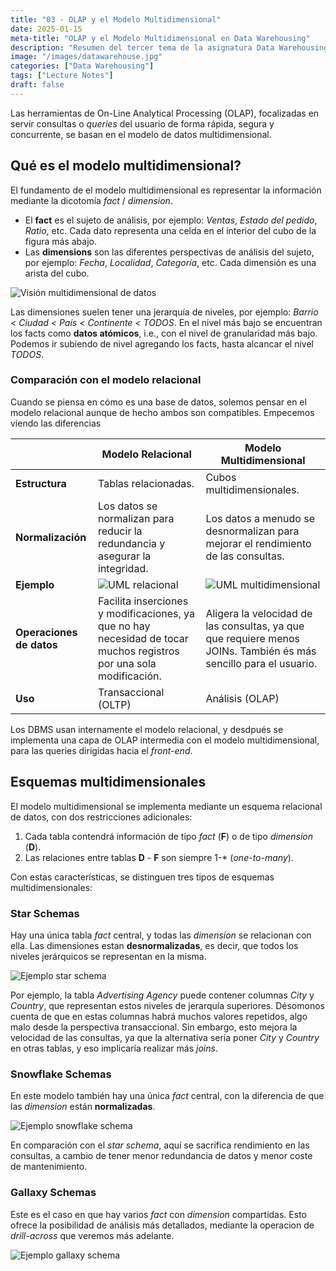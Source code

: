```yaml
---
title: "03 - OLAP y el Modelo Multidimensional"
date: 2025-01-15
meta-title: "OLAP y el Modelo Multidimensional en Data Warehousing"
description: "Resumen del tercer tema de la asignatura Data Warehousing"
image: "/images/datawarehouse.jpg"
categories: ["Data Warehousing"]
tags: ["Lecture Notes"]
draft: false
---
```

Las herramientas de On-Line Analytical Processing (OLAP), focalizadas en servir consultas o *queries* del usuario de forma rápida, segura y concurrente, se basan en el modelo de datos multidimensional.

## Qué es el modelo multidimensional?
El fundamento de el modelo multidimensional es representar la información mediante la  dicotomía *fact* / *dimension*. 
 - El **fact** es el sujeto de análisis, por ejemplo: *Ventas*, *Estado del pedido*, *Ratio*, etc. Cada dato representa una celda en el interior del cubo de la figura más abajo.
 - Las **dimensions** son las diferentes perspectivas de análisis del sujeto, por ejemplo: *Fecha*, *Localidad*, *Categoría*, etc. Cada dimensión es una arista del cubo.  

![Visión multidimensional de datos](/datawarehousing/3-datacube.png)

Las dimensiones suelen tener una jerarquía de niveles, por ejemplo: *Barrio < Ciudad < País < Continente < TODOS*. En el nivel más bajo se encuentran los facts como **datos atómicos**, i.e., con el nivel de granularidad más bajo. Podemos ir subiendo de nivel agregando los facts, hasta alcancar el nivel *TODOS*.

### Comparación con el modelo relacional
Cuando se piensa en cómo es una base de datos, solemos pensar en el modelo relacional aunque de hecho ambos son compatibles. Empecemos viendo las diferencias


|        | Modelo Relacional                                                                 | Modelo Multidimensional                                                                 |
|----------------------|-----------------------------------------------------------------------------------|----------------------------------------------------------------------------------------|
| **Estructura**       | Tablas relacionadas. | Cubos multidimensionales.               |
| **Normalización**    | Los datos se normalizan para reducir la redundancia y asegurar la integridad.     | Los datos a menudo se desnormalizan para mejorar el rendimiento de las consultas.       |
|**Ejemplo** | ![UML relacional](/datawarehousing/3-relational.png)| ![UML multidimensional](/datawarehousing/3-datacube.png)
| **Operaciones de datos**        | Facilita inserciones y modificaciones, ya que no hay necesidad de tocar muchos registros por una sola modificación. |  Aligera la velocidad de las consultas, ya que que requiere menos JOINs. También és más sencillo para el usuario. |
| **Uso**              | Transaccional (OLTP) | Análisis (OLAP)                   |

Los DBMS usan internamente el modelo relacional, y desdpués se implementa una capa de OLAP intermedia con el modelo multidimensional, para las queries dirigidas hacia el *front-end*.

## Esquemas multidimensionales
El modelo multidimensional se implementa mediante un esquema relacional de datos, con dos restricciones adicionales:
1. Cada tabla contendrá información de tipo *fact* (**F**) o de tipo *dimension* (**D**).
2. Las relaciones entre tablas **D** - **F** son siempre 1-* (*one-to-many*).

Con estas características, se distinguen tres tipos de esquemas multidimensionales:

### Star Schemas
Hay una única tabla *fact* central, y todas las *dimension* se relacionan con ella. Las dimensiones estan **desnormalizadas**, es decir, que todos los niveles jerárquicos se representan en la misma.

![Ejemplo star schema](/datawarehousing/3-star.png)

Por ejemplo, la tabla *Advertising Agency* puede contener columnas *City* y *Country*, que representan estos niveles de jerarquía superiores. Désomonos cuenta de que en estas columnas habrá muchos valores repetidos, algo malo desde la perspectiva transaccional. Sin embargo, esto mejora la velocidad de las consultas, ya que la alternativa sería poner *City* y *Country* en otras tablas, y eso implicaría realizar más *joins*.

### Snowflake Schemas
En este modelo también hay una única *fact* central, con la diferencia de que las *dimension* están **normalizadas**.

![Ejemplo snowflake schema](/datawarehousing/3-Snowflake.png)

En comparación con el *star schema*, aquí se sacrifica rendimiento en las consultas, a cambio de tener menor redundancia de datos y menor coste de mantenimiento.

### Gallaxy Schemas
Este es el caso en que hay varios *fact* con *dimension* compartidas. Esto ofrece la posibilidad de análisis más detallados, mediante la operacion de *drill-across* que veremos más adelante.

![Ejemplo gallaxy schema](/datawarehousing/3-gallaxy.png)